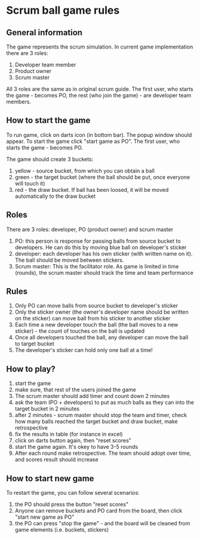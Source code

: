 # Scrum ball game rules

## General information
The game represents the scrum simulation. In current game implementation there are 3 roles:
1) Developer team member
2) Product owner
3) Scrum master

All 3 roles are the same as in original scrum guide. The first user, who starts the game - becomes PO, the
rest (who join the game) - are developer team members.

## How to start the game
To run game, click on darts icon (in bottom bar). The popup window should appear. To start the game click "start game as PO".
The first user, who starts the game - becomes PO.

The game should create 3 buckets:
1) yellow - source bucket, from which you can obtain a ball
2) green - the target bucket (where the ball should be put, once everyone will touch it)
3) red - the draw bucket. If ball has been loosed, it will be moved automatically to the draw bucket

## Roles
There are 3 roles: developer, PO (product owner) and scrum master
1) PO: this person is response for passing balls from source bucket to developers. He can do this by moving blue ball on developer's sticker
2) developer: each developer has his own sticker (with written name on it). The ball should be moved between stickers.
3) Scrum master: This is the facilitator role. As game is limited in time (rounds), the scrum master should track the time and team performance

## Rules
1) Only PO can move balls from source bucket to developer's sticker
2) Only the sticker owner (the owner's developer name should be written on the sticker) can move ball from his sticker to another sticker
3) Each time a new developer touch the ball (the ball moves to a new sticker) - the count of touches on the ball is updated
4) Once all developers touched the ball, any developer can move the ball to target bucket
5) The developer's sticker can hold only one ball at a time!

## How to play?
1) start the game
2) make sure, that rest of the users joined the game
2) The scrum master should add timer and count down 2 minutes
3) ask the team (PO + developers) to put as much balls as they can into the target bucket in 2 minutes
4) after 2 minutes - scrum master should stop the team and timer, check how many balls reached the target bucket and draw bucket, make retrospective
5) fix the results in table (for instance in excel)
5) click on darts button again, then "reset scores"
6) start the game again. It's okey to have 3-5 rounds
7) After each round make retrospective. The team should adopt over time, and scores result should increase

## How to start new game
To restart the game, you can follow several scenarios:
1) the PO should press the button "reset scores"
2) Anyone can remove buckets and PO card from the board, then click "start new game as PO"
3) the PO can press "stop the game" - and the board will be cleaned from game elements (i.e. buckets, stickers)
